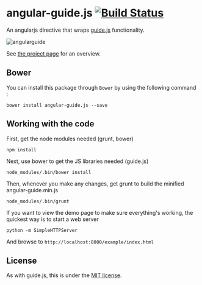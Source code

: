 angular-guide.js [![Build Status](https://travis-ci.org/mendhak/angular-guide.js.svg?branch=master)](https://travis-ci.org/mendhak/angular-guide.js)
================

An angularjs directive that wraps [guide.js](https://github.com/Dozyatom/guide.js) functionality.

![angularguide](http://farm8.staticflickr.com/7382/9741892196_ccc16b8a16_o.png)

See [the project page](http://code.mendhak.com/angular-guide.js/) for an overview.

## Bower

You can install this package through `Bower` by using the following command :

    bower install angular-guide.js --save





## Working with the code

First, get the node modules needed (grunt, bower)

    npm install
    
Next, use bower to get the JS libraries needed (guide.js)

    node_modules/.bin/bower install

Then, whenever you make any changes, get grunt to build the minified angular-guide.min.js

    node_modules/.bin/grunt 

If you want to view the demo page to make sure everything's working, the quickest way is to start a web server

    python -m SimpleHTTPServer
    
And browse to `http://localhost:8000/example/index.html`   




## License

As with guide.js, this is under the [MIT license](https://github.com/mendhak/angular-guide.js/blob/master/LICENSE).






